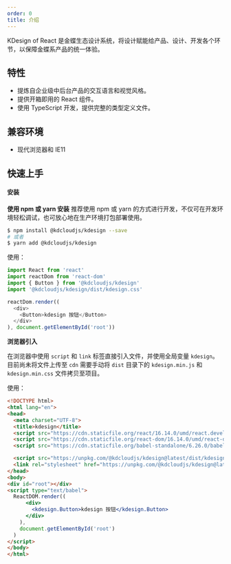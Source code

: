 ```yaml
---
order: 0
title: 介绍
---
```

KDesign of React 是金蝶生态设计系统，将设计赋能给产品、设计、开发各个环节，以保障金蝶系产品的统一体验。


## 特性
- 提炼自企业级中后台产品的交互语言和视觉风格。
- 提供开箱即用的 React 组件。
- 使用 TypeScript 开发，提供完整的类型定义文件。


## 兼容环境
- 现代浏览器和 IE11

## 快速上手
#### 安装
**使用 npm 或 yarn 安装**
推荐使用 npm 或 yarn 的方式进行开发，不仅可在开发环境轻松调试，也可放心地在生产环境打包部署使用。
```bash
$ npm install @kdcloudjs/kdesign --save
# 或者
$ yarn add @kdcloudjs/kdesign
```

使用：
```js
import React from 'react'
import reactDom from 'react-dom'
import { Button } from '@kdcloudjs/kdesign'
import '@kdcloudjs/kdesign/dist/kdesign.css'

reactDom.render((
  <div>
    <Button>kdesign 按钮</Button>
  </div>
), document.getElementById('root'))
```

**浏览器引入**

在浏览器中使用 `script` 和 `link` 标签直接引入文件，并使用全局变量 `kdesign`。
目前尚未将文件上传至 `cdn` 需要手动将 `dist` 目录下的 `kdesign.min.js` 和 `kdesign.min.css` 文件拷贝至项目。

使用：
```html
<!DOCTYPE html>
<html lang="en">
<head>
  <meta charset="UTF-8">
  <title>kdesign</title>
  <script src="https://cdn.staticfile.org/react/16.14.0/umd/react.development.js"></script>
  <script src="https://cdn.staticfile.org/react-dom/16.14.0/umd/react-dom.development.js"></script>
  <script src="https://cdn.staticfile.org/babel-standalone/6.26.0/babel.min.js"></script>

  <script src="https://unpkg.com/@kdcloudjs/kdesign@latest/dist/kdesign.min.js 目录地址"></script>
  <link rel="stylesheet" href="https://unpkg.com/@kdcloudjs/kdesign@latest/dist/kdesign.min.css 目录地址">
</head>
<body>
<div id="root"></div>
<script type="text/babel">
  ReactDOM.render((
      <div>
        <kdesign.Button>kdesign 按钮</kdesign.Button>
      </div>
    ),
    document.getElementById('root')
  )
</script>
</body>
</html>
```
